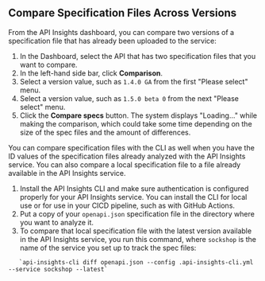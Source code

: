 ## Compare Specification Files Across Versions

From the API Insights dashboard, you can compare two versions of a specification file that has already been uploaded to the service:

1. In the Dashboard, select the API that has two specification files that you want to compare.
1. In the left-hand side bar, click **Comparison**.
1. Select a version value, such as `1.4.0 GA` from the first "Please select" menu.
1. Select a version value, such as `1.5.0 beta 0` from the next "Please select" menu.
1. Click the **Compare specs** button. The system displays "Loading..." while making the comparison, which could take some time depending on the size of the spec files and the amount of differences. 

You can compare specification files with the CLI as well when you have the ID values of the specification files already analyzed with the API Insights service. You can also compare a local specification file to a file already available in the API Insights service.

1. Install the API Insights CLI and make sure authentication is configured properly for your API Insights service. You can install the CLI for local use or for use in your CICD pipeline, such as with GitHub Actions.
2. Put a copy of your `openapi.json` specification file in the directory where you want to analyze it.
3. To compare that local specification file with the latest version available in the API Insights service, you run this command, where `sockshop` is the name of the service you set up to track the spec files:

```shell
   `api-insights-cli diff openapi.json --config .api-insights-cli.yml --service sockshop --latest`
```
